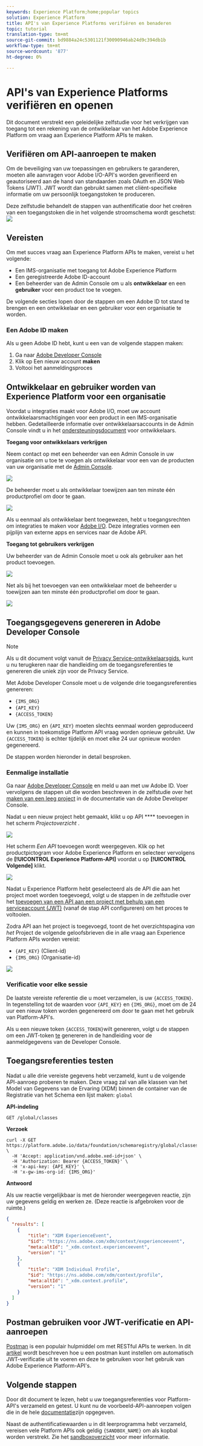 ```yaml
---
keywords: Experience Platform;home;popular topics
solution: Experience Platform
title: API's van Experience Platforms verifiëren en benaderen
topic: tutorial
translation-type: tm+mt
source-git-commit: bd9884a24c5301121f30090946ab24d9c394db1b
workflow-type: tm+mt
source-wordcount: '877'
ht-degree: 0%

---
```



# API&#39;s van Experience Platforms verifiëren en openen

Dit document verstrekt een geleidelijke zelfstudie voor het verkrijgen van toegang tot een rekening van de ontwikkelaar van het Adobe Experience Platform om vraag aan Experience Platform APIs te maken.

## Verifiëren om API-aanroepen te maken

Om de beveiliging van uw toepassingen en gebruikers te garanderen, moeten alle aanvragen voor Adobe I/O-API&#39;s worden geverifieerd en geautoriseerd aan de hand van standaarden zoals OAuth en JSON Web Tokens (JWT). JWT wordt dan gebruikt samen met cliënt-specifieke informatie om uw persoonlijk toegangstoken te produceren.

Deze zelfstudie behandelt de stappen van authentificatie door het creëren van een toegangstoken die in het volgende stroomschema wordt geschetst:
![](images/authentication/authentication-flowchart.png)

## Vereisten

Om met succes vraag aan Experience Platform APIs te maken, vereist u het volgende:

* Een IMS-organisatie met toegang tot Adobe Experience Platform
* Een geregistreerde Adobe ID-account
* Een beheerder van de Admin Console om u als **ontwikkelaar** en een **gebruiker** voor een product toe te voegen.

De volgende secties lopen door de stappen om een Adobe ID tot stand te brengen en een ontwikkelaar en een gebruiker voor een organisatie te worden.

### Een Adobe ID maken

Als u geen Adobe ID hebt, kunt u een van de volgende stappen maken:

1. Ga naar [Adobe Developer Console](https://console.adobe.io)
2. Klik op Een nieuw account **maken**
3. Voltooi het aanmeldingsproces

## Ontwikkelaar en gebruiker worden van Experience Platform voor een organisatie

Voordat u integraties maakt voor Adobe I/O, moet uw account ontwikkelaarsmachtigingen voor een product in een IMS-organisatie hebben. Gedetailleerde informatie over ontwikkelaarsaccounts in de Admin Console vindt u in het [ondersteuningsdocument](https://helpx.adobe.com/enterprise/using/manage-developers.html) voor ontwikkelaars.

**Toegang voor ontwikkelaars verkrijgen**

Neem contact op met een beheerder van een Admin Console in uw organisatie om u toe te voegen als ontwikkelaar voor een van de producten van uw organisatie met de [Admin Console](https://adminconsole.adobe.com/).

![](images/authentication/assign-developer.png)

De beheerder moet u als ontwikkelaar toewijzen aan ten minste één productprofiel om door te gaan.

![](images/authentication/add-developer.png)

Als u eenmaal als ontwikkelaar bent toegewezen, hebt u toegangsrechten om integraties te maken voor [Adobe I/O](https://www.adobe.com/go/devs_console_ui). Deze integraties vormen een pijplijn van externe apps en services naar de Adobe API.

**Toegang tot gebruikers verkrijgen**

Uw beheerder van de Admin Console moet u ook als gebruiker aan het product toevoegen.

![](images/authentication/assign-users.png)

Net als bij het toevoegen van een ontwikkelaar moet de beheerder u toewijzen aan ten minste één productprofiel om door te gaan.

![](images/authentication/assign-user-details.png)

## Toegangsgegevens genereren in Adobe Developer Console

>[!NOTE]
>
>Als u dit document volgt vanuit de [Privacy Service-ontwikkelaarsgids](../privacy-service/api/getting-started.md), kunt u nu terugkeren naar die handleiding om de toegangsreferenties te genereren die uniek zijn voor de Privacy Service.

Met Adobe Developer Console moet u de volgende drie toegangsreferenties genereren:

* `{IMS_ORG}`
* `{API_KEY}`
* `{ACCESS_TOKEN}`

Uw `{IMS_ORG}` en `{API_KEY}` moeten slechts eenmaal worden geproduceerd en kunnen in toekomstige Platform API vraag worden opnieuw gebruikt. Uw `{ACCESS_TOKEN}` is echter tijdelijk en moet elke 24 uur opnieuw worden gegenereerd.

De stappen worden hieronder in detail besproken.

### Eenmalige installatie

Ga naar [Adobe Developer Console](https://www.adobe.com/go/devs_console_ui) en meld u aan met uw Adobe ID. Voer vervolgens de stappen uit die worden beschreven in de zelfstudie over het [maken van een leeg project](https://www.adobe.io/apis/experienceplatform/console/docs.html#!AdobeDocs/adobeio-console/master/projects-empty.md) in de documentatie van de Adobe Developer Console.

Nadat u een nieuw project hebt gemaakt, klikt u op API **** toevoegen in het scherm _Projectoverzicht_ .

![](images/authentication/add-api-button.png)

Het scherm _Een API_ toevoegen wordt weergegeven. Klik op het productpictogram voor Adobe Experience Platform en selecteer vervolgens de **[!UICONTROL Experience Platform-API]** voordat u op **[!UICONTROL Volgende]** klikt.

![](images/authentication/add-platform-api.png)

Nadat u Experience Platform hebt geselecteerd als de API die aan het project moet worden toegevoegd, volgt u de stappen in de zelfstudie over het [toevoegen van een API aan een project met behulp van een serviceaccount (JWT)](https://www.adobe.io/apis/experienceplatform/console/docs.html#!AdobeDocs/adobeio-console/master/services-add-api-jwt.md) (vanaf de stap API configureren) om het proces te voltooien.

Zodra API aan het project is toegevoegd, toont de het overzichtspagina _van het_ Project de volgende geloofsbrieven die in alle vraag aan Experience Platform APIs worden vereist:

* `{API_KEY}` (Client-id)
* `{IMS_ORG}` (Organisatie-id)

![](./images/authentication/api-key-ims-org.png)

### Verificatie voor elke sessie

De laatste vereiste referentie die u moet verzamelen, is uw `{ACCESS_TOKEN}`. In tegenstelling tot de waarden voor `{API_KEY}` en `{IMS_ORG}`, moet om de 24 uur een nieuw token worden gegenereerd om door te gaan met het gebruik van Platform-API&#39;s.

Als u een nieuwe token `{ACCESS_TOKEN}`wilt genereren, volgt u de stappen om een JWT-token [te](https://www.adobe.io/apis/experienceplatform/console/docs.html#!AdobeDocs/adobeio-console/master/credentials.md) genereren in de handleiding voor de aanmeldgegevens van de Developer Console.

## Toegangsreferenties testen

Nadat u alle drie vereiste gegevens hebt verzameld, kunt u de volgende API-aanroep proberen te maken. Deze vraag zal van alle klassen van het Model van Gegevens van de Ervaring (XDM) binnen de container van de Registratie van het Schema een lijst maken: `global`

**API-indeling**

```http
GET /global/classes
```

**Verzoek**

```SHELL
curl -X GET https://platform.adobe.io/data/foundation/schemaregistry/global/classes \
  -H 'Accept: application/vnd.adobe.xed-id+json' \
  -H 'Authorization: Bearer {ACCESS_TOKEN}' \
  -H 'x-api-key: {API_KEY}' \
  -H 'x-gw-ims-org-id: {IMS_ORG}'
```

**Antwoord**

Als uw reactie vergelijkbaar is met de hieronder weergegeven reactie, zijn uw gegevens geldig en werken ze. (Deze reactie is afgebroken voor de ruimte.)

```JSON
{
  "results": [
    {
        "title": "XDM ExperienceEvent",
        "$id": "https://ns.adobe.com/xdm/context/experienceevent",
        "meta:altId": "_xdm.context.experienceevent",
        "version": "1"
    },
    {
        "title": "XDM Individual Profile",
        "$id": "https://ns.adobe.com/xdm/context/profile",
        "meta:altId": "_xdm.context.profile",
        "version": "1"
    }
  ]
}
```

## Postman gebruiken voor JWT-verificatie en API-aanroepen

[Postman](https://www.getpostman.com/) is een populair hulpmiddel om met RESTful APIs te werken. In dit [artikel](https://medium.com/adobetech/using-postman-for-jwt-authentication-on-adobe-i-o-7573428ffe7f) wordt beschreven hoe u een postman kunt instellen om automatisch JWT-verificatie uit te voeren en deze te gebruiken voor het gebruik van Adobe Experience Platform-API&#39;s.

## Volgende stappen

Door dit document te lezen, hebt u uw toegangsreferenties voor Platform-API&#39;s verzameld en getest. U kunt nu de voorbeeld-API-aanroepen volgen die in de hele [documentatie](../landing/documentation/overview.md)zijn opgegeven.

Naast de authentificatiewaarden u in dit leerprogramma hebt verzameld, vereisen vele Platform APIs ook geldig `{SANDBOX_NAME}` om als kopbal worden verstrekt. Zie het [sandboxoverzicht](../sandboxes/home.md) voor meer informatie.